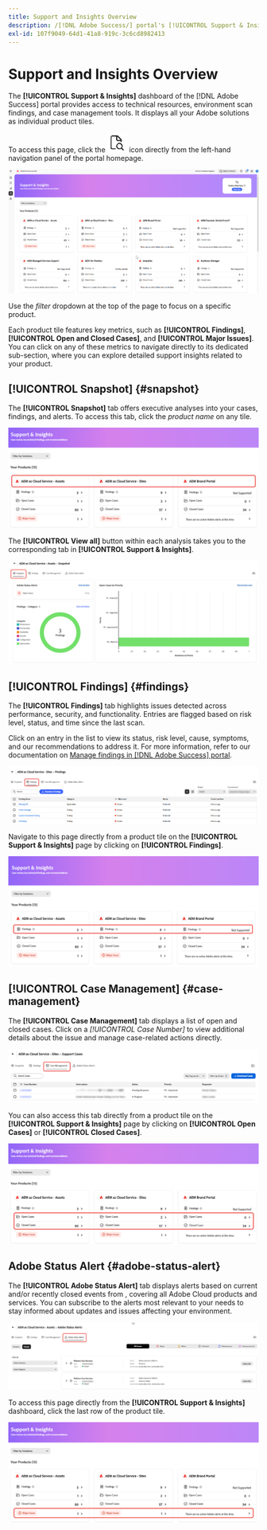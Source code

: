```yaml
---
title: Support and Insights Overview
description: /[!DNL Adobe Success/] portal's [!UICONTROL Support & Insights] dashboard provides access to technical resources, environment scan findings, and case management tools.
exl-id: 107f9049-64d1-41a8-919c-3c6cd8982413
---
```

# Support and Insights Overview

The **[!UICONTROL Support & Insights]** dashboard of the [!DNL Adobe Success] portal provides access to technical resources, environment scan findings, and case management tools. It displays all your Adobe solutions as individual product tiles.

To access this page, click the ![support-and-insights-icon](/help/adobe-success-portal/assets/support-and-insight-icon.png) icon directly from the left-hand navigation panel of the portal homepage.

![support-and-insights-landing-page](/help/adobe-success-portal/assets/support-and-insights-landing-page.png)

Use the *filter* dropdown at the top of the page to focus on a specific product.

Each product tile features key metrics, such as **[!UICONTROL Findings]**, **[!UICONTROL Open and Closed Cases]**, and **[!UICONTROL Major Issues]**. You can click on any of these metrics to navigate directly to its dedicated sub-section, where you can explore detailed support insights related to your product. 

## [!UICONTROL Snapshot] {#snapshot}

The **[!UICONTROL Snapshot]** tab offers executive analyses into your cases, findings, and alerts. To access this tab, click the *product name* on any tile. 

![snapshot-from-support-and-insights-card](/help/adobe-success-portal/assets/snapshot-from-support-insights-card.png)

The **[!UICONTROL View all]** button within each analysis takes you to the corresponding tab in **[!UICONTROL Support & Insights]**.

![snapshot-tab](/help/adobe-success-portal/assets/snapshot-tab-support-and-insights.png)

## [!UICONTROL Findings] {#findings}

The **[!UICONTROL Findings]** tab highlights issues detected across performance, security, and functionality. Entries are flagged based on risk level, status, and time since the last scan. 

Click on an entry in the list to view its status, risk level, cause, symptoms, and our recommendations to address it. For more information, refer to our documentation on [Manage findings in [!DNL Adobe Success] portal](/help/adobe-success-portal/technical-persona/support-and-insights/manage-findings-adobe-success-portal.md).

![findings-tab](/help/adobe-success-portal/assets/findings-tab-support-and-insights.png)

Navigate to this page directly from a product tile on the **[!UICONTROL Support & Insights]** page by clicking on **[!UICONTROL Findings]**. 

![findings-from-support-and-insights-card](/help/adobe-success-portal/assets/findings-from-support-and-insights-card.png)

## [!UICONTROL Case Management] {#case-management}

The **[!UICONTROL Case Management]** tab displays a list of open and closed cases. Click on a *[!UICONTROL Case Number]* to view additional details about the issue and manage case-related actions directly.  

![case-management-tab](/help/adobe-success-portal/assets/case-management-tab-support-and-insights.png)

You can also access this tab directly from a product tile on the **[!UICONTROL Support & Insights]** page by clicking on **[!UICONTROL Open Cases]** or **[!UICONTROL Closed Cases]**.

![case-management-from-support-and-insights-card](/help/adobe-success-portal/assets/case-management-from-support-insights-card.png)

## Adobe Status Alert {#adobe-status-alert}

The **[!UICONTROL Adobe Status Alert]** tab displays alerts based on current and/or recently closed events from , covering all Adobe Cloud products and services. You can subscribe to the alerts most relevant to your needs to stay informed about updates and issues affecting your environment.

![adobe-status-alert-tab](/help/adobe-success-portal/assets/status-alert-tab-support-and-insights.png)

To access this page directly from the **[!UICONTROL Support & Insights]** dashboard, click the last row of the product tile.

![adobe-status-alert-support-and-insights-card](/help/adobe-success-portal/assets/status-alerts-from-support-insights-card.png)
